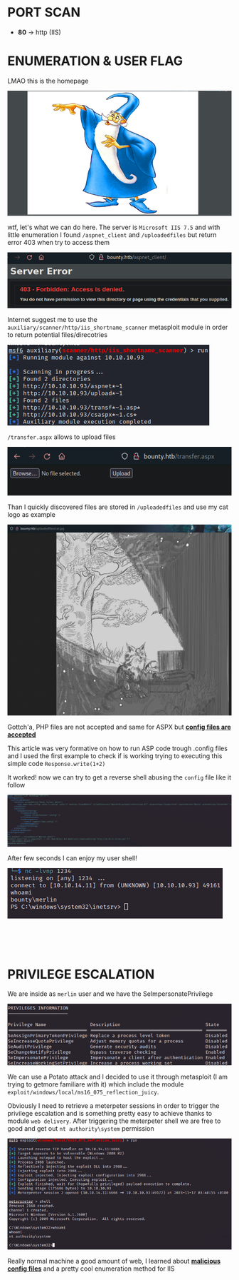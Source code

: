 # PORT SCAN
* **80** &#8594; http (IIS)


# ENUMERATION & USER FLAG
LMAO this is the homepage

![d4035113a53192de4b88889917d2367b.png](img/d4035113a53192de4b88889917d2367b.png)

wtf, let's what we can do here. The server is `Microsoft IIS 7.5` and with little enumeration I found `/aspnet_client` and `/uploadedfiles` but return error 403 when try to access them

![b471c93498986112f3d570fd3bb6515b.png](img/b471c93498986112f3d570fd3bb6515b.png)

Internet suggest me to use the `auxiliary/scanner/http/iis_shortname_scanner` metasploit module in order to return potential files/direcotries

![28887ea0e1d3d68c270a487e9bb631a3.png](img/28887ea0e1d3d68c270a487e9bb631a3.png)

`/transfer.aspx` allows to upload files

![4dd8b1d73a515dfa507ff29dbe629878.png](img/4dd8b1d73a515dfa507ff29dbe629878.png)

Than I quickly discovered files are stored in `/uploadedfiles` and use my cat logo as example

![3b224c5a8a1dd780cfd84bd11ef96257.png](img/3b224c5a8a1dd780cfd84bd11ef96257.png)

Gottch'a, PHP files are not accepted and same for ASPX but **<u>config files are accepted</u>**

This article was very formative on how to run ASP code trough .config files and I used the first example to check if is working trying to executing this simple code `Response.write(1+2)`

It worked! now we can try to get a reverse shell abusing the `config` file like it follow

![8e575fa0725e3d546877af25286cffe8.png](img/8e575fa0725e3d546877af25286cffe8.png)

After few seconds I can enjoy my user shell!

![05537b8c10d5f5564c70d5a393ed6c2d.png](img/05537b8c10d5f5564c70d5a393ed6c2d.png)


<br><br><br>

# PRIVILEGE ESCALATION

We are inside as `merlin` user and we have the SeImpersonatePrivilege

![cb09890b514acdc349ace0452b4069bf.png](img/cb09890b514acdc349ace0452b4069bf.png)

We can use a Potato attack and I decided to use it through metasploit (I am trying to getmore familiare with it) which include the module `exploit/windows/local/ms16_075_reflection_juicy`.

Obviously I need to retrieve a meterpeter sessions in order to trigger the privilege escalation and is something pretty easy to achieve thanks to module `web delivery`. After triggering the meterpeter shell we are free to good and get out `nt authority\system` permission

![fcdadcfa03ad88977d6795d0a9f5a538.png](img/fcdadcfa03ad88977d6795d0a9f5a538.png)

Really normal machine a good amount of web, I learned about **<u>malicious config files</u>** and a pretty cool enumeration method for IIS
